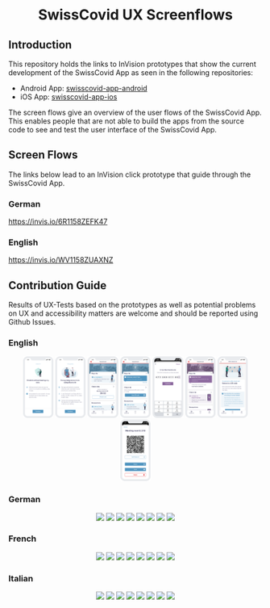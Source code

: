 <h1 align="center">SwissCovid UX Screenflows</h1>

## Introduction
This repository holds the links to InVision prototypes that show the current development of the SwissCovid App as seen in the following repositories:
* Android App: [swisscovid-app-android](https://github.com/SwissCovid/swisscovid-app-android)
* iOS App: [swisscovid-app-ios](https://github.com/SwissCovid/swisscovid-app-ios)

The screen flows give an overview of the user flows of the SwissCovid App. This enables people that are not able to build the apps from the source code to see and test the user interface of the SwissCovid App.

## Screen Flows
The links below lead to an InVision click prototype that guide through the SwissCovid App.
### German
https://invis.io/6R1158ZEFK47

### English
https://invis.io/WV1158ZUAXNZ

## Contribution Guide
Results of UX-Tests based on the prototypes as well as potential problems on UX and accessibility matters are welcome and should be reported using Github Issues.

### English
<p align="center">
<img src="screenshots/EN/01-check-in-light-en@2x.png" width="12%">
<img src="screenshots/EN/02-bluetooth-light-en@2x.png" width="12%">
<img src="screenshots/EN/03-homescreen-light-en@2x.png" width="12%">
<img src="screenshots/EN/04-homescreen-meldung-light-en@2x.png" width="12%">
<img src="screenshots/EN/05-covidcoen-light-en@2x.png" width="12%">
<img src="screenshots/EN/06-positiv-light-en@2x.png" width="12%">
<img src="screenshots/EN/07-offer-check-in-light-en@2x.png" width="12%">
<img src="screenshots/EN/08-qr-code-light-en@2x.png" width="12%">
</p>

### German
<p align="center">
<img src="screenshots/EN/01-check-in-light-de@2x.png" width="12%">
<img src="screenshots/EN/02-bluetooth-light-de@2x.png" width="12%">
<img src="screenshots/EN/03-homescreen-light-de@2x.png" width="12%">
<img src="screenshots/EN/04-homescreen-meldung-light-de@2x.png" width="12%">
<img src="screenshots/EN/05-covidcoen-light-de@2x.png" width="12%">
<img src="screenshots/EN/06-positiv-light-de@2x.png" width="12%">
<img src="screenshots/EN/07-offer-check-in-light-de@2x.png" width="12%">
<img src="screenshots/EN/08-qr-code-light-de@2x.png" width="12%">
</p>

### French
<p align="center">
<img src="screenshots/EN/01-check-in-light-fr@2x.png" width="12%">
<img src="screenshots/EN/02-bluetooth-light-fr@2x.png" width="12%">
<img src="screenshots/EN/03-homescreen-light-fr@2x.png" width="12%">
<img src="screenshots/EN/04-homescreen-meldung-light-fr@2x.png" width="12%">
<img src="screenshots/EN/05-covidcoen-light-fr@2x.png" width="12%">
<img src="screenshots/EN/06-positiv-light-fr@2x.png" width="12%">
<img src="screenshots/EN/07-offer-check-in-light-fr@2x.png" width="12%">
<img src="screenshots/EN/08-qr-code-light-fr@2x.png" width="12%">
</p>

### Italian
<p align="center">
<img src="screenshots/EN/01-check-in-light-it@2x.png" width="12%">
<img src="screenshots/EN/02-bluetooth-light-it@2x.png" width="12%">
<img src="screenshots/EN/03-homescreen-light-it@2x.png" width="12%">
<img src="screenshots/EN/04-homescreen-meldung-light-it@2x.png" width="12%">
<img src="screenshots/EN/05-covidcoen-light-it@2x.png" width="12%">
<img src="screenshots/EN/06-positiv-light-it@2x.png" width="12%">
<img src="screenshots/EN/07-offer-check-in-light-it@2x.png" width="12%">
<img src="screenshots/EN/08-qr-code-light-it@2x.png" width="12%">
</p>
